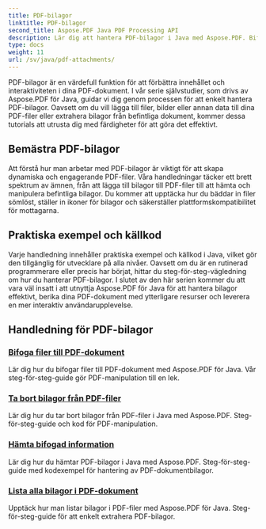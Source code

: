 ```yaml
---
title: PDF-bilagor
linktitle: PDF-bilagor
second_title: Aspose.PDF Java PDF Processing API
description: Lär dig att hantera PDF-bilagor i Java med Aspose.PDF. Bifoga filer, bilder och mer till dina PDF-filer utan ansträngning.
type: docs
weight: 11
url: /sv/java/pdf-attachments/
---
```


PDF-bilagor är en värdefull funktion för att förbättra innehållet och interaktiviteten i dina PDF-dokument. I vår serie självstudier, som drivs av Aspose.PDF för Java, guidar vi dig genom processen för att enkelt hantera PDF-bilagor. Oavsett om du vill lägga till filer, bilder eller annan data till dina PDF-filer eller extrahera bilagor från befintliga dokument, kommer dessa tutorials att utrusta dig med färdigheter för att göra det effektivt.

## Bemästra PDF-bilagor

Att förstå hur man arbetar med PDF-bilagor är viktigt för att skapa dynamiska och engagerande PDF-filer. Våra handledningar täcker ett brett spektrum av ämnen, från att lägga till bilagor till PDF-filer till att hämta och manipulera befintliga bilagor. Du kommer att upptäcka hur du bäddar in filer sömlöst, ställer in ikoner för bilagor och säkerställer plattformskompatibilitet för mottagarna.

## Praktiska exempel och källkod

Varje handledning innehåller praktiska exempel och källkod i Java, vilket gör den tillgänglig för utvecklare på alla nivåer. Oavsett om du är en rutinerad programmerare eller precis har börjat, hittar du steg-för-steg-vägledning om hur du hanterar PDF-bilagor. I slutet av den här serien kommer du att vara väl insatt i att utnyttja Aspose.PDF för Java för att hantera bilagor effektivt, berika dina PDF-dokument med ytterligare resurser och leverera en mer interaktiv användarupplevelse.

## Handledning för PDF-bilagor
### [Bifoga filer till PDF-dokument](./attach-files-pdf-documents/)
Lär dig hur du bifogar filer till PDF-dokument med Aspose.PDF för Java. Vår steg-för-steg-guide gör PDF-manipulation till en lek.
### [Ta bort bilagor från PDF-filer](./remove-attachments-from-pdfs/)
Lär dig hur du tar bort bilagor från PDF-filer i Java med Aspose.PDF. Steg-för-steg-guide och kod för PDF-manipulation.
### [Hämta bifogad information](./retrieve-attachment-information/)
Lär dig hur du hämtar PDF-bilagor i Java med Aspose.PDF. Steg-för-steg-guide med kodexempel för hantering av PDF-dokumentbilagor.
### [Lista alla bilagor i PDF-dokument](./list-all-attachments-pdf-documents/)
Upptäck hur man listar bilagor i PDF-filer med Aspose.PDF för Java. Steg-för-steg-guide för att enkelt extrahera PDF-bilagor.